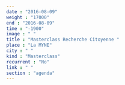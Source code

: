 ```yaml
---
date : "2016-08-09"
weight : "17000"
end : "2016-08-09"
time : "-1900"
image : " "
title : "Masterclass Recherche Citoyenne "
place : "La MYNE"
city : " "
kind : "Masterclass"
recurrent : "No"
link : " "
section : "agenda"
---
```

